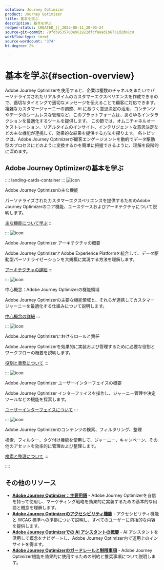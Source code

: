 ```yaml
---
solution: Journey Optimizer
product: Journey Optimizer
title: 基本を学ぶ
description: 基本を学ぶ
redpen-status: CREATED_||_2025-08-11_20-05-24
source-git-commit: 79fdb9535703e961922dfcfaaad1b6731d2d88c0
workflow-type: tm+mt
source-wordcount: '374'
ht-degree: 2%

---
```



# 基本を学ぶ{#section-overview}

Adobe Journey Optimizerを使用すると、企業は複数のチャネルをまたいでパーソナライズされたリアルタイムのカスタマーエクスペリエンスを作成できるので、適切なタイミングで適切なメッセージを伝えることで顧客に対応できます。 複雑なカスタマージャーニーの調整、AI に基づく意思決定の活用、コンテンツやデータのシームレスな管理など、このプラットフォームは、あらゆるインタラクションを最適化するツールを提供します。 この節では、オムニチャネルオーケストレーション、リアルタイムのインサイト、インテリジェントな意思決定などの主な機能が連携して、効果的な結果を提供する方法を探ります。 各トピックは、Adobe Journey Optimizerが顧客エンゲージメントを動的でデータ駆動型のプロセスにどのように変換するかを簡単に把握できるように、理解を段階的に深めます。

## Adobe Journey Optimizerの基本を学ぶ

:::: landing-cards-container
:::
![icon](https://cdn.experienceleague.adobe.com/icons/book.svg?lang=ja)

Adobe Journey Optimizerの主な機能

パーソナライズされたカスタマーエクスペリエンスを提供するためのAdobe Journey Optimizerのコア機能、ユースケースおよびアーキテクチャについて説明します。

[主な機能について学ぶ](../using/start/get-started.md)
:::

:::
![icon](https://cdn.experienceleague.adobe.com/icons/code-branch.svg?lang=ja)

Adobe Journey Optimizer アーキテクチャの概要

Adobe Journey OptimizerとAdobe Experience Platformを統合して、データ駆動型パーソナライゼーションを大規模に実現する方法を理解します。

[アーキテクチャの詳細](../using/start/architecture-concepts-redpen.md)
:::

:::
![icon](https://cdn.experienceleague.adobe.com/icons/puzzle-piece.svg?lang=ja)

中心概念：Adobe Journey Optimizerの機能領域

Adobe Journey Optimizerの主要な機能領域と、それらが連携してカスタマージャーニーを最適化する仕組みについて説明します。

[中心概念の詳細](../using/start/functional-areas-redpen.md)
:::

:::
![icon](https://cdn.experienceleague.adobe.com/icons/list-check.svg?lang=ja)

Adobe Journey Optimizerにおけるロールと責任

Adobe Journey Optimizerを効果的に実装および管理するために必要な役割とワークフローの概要を説明します。

[役割と責務について](../using/start/quick-start.md)
:::

:::
![icon](https://cdn.experienceleague.adobe.com/icons/gear.svg?lang=ja)

Adobe Journey Optimizer ユーザーインターフェイスの概要

Adobe Journey Optimizer インターフェイスを操作し、ジャーニー管理や決定ツールなどの機能を探索します。

[ユーザーインターフェイスについて](../using/start/user-interface.md)
:::

:::
![icon](https://cdn.experienceleague.adobe.com/icons/circle-play.svg?lang=ja)

Adobe Journey Optimizerのコンテンツの検索、フィルタリング、整理

検索、フィルター、タグ付け機能を使用して、ジャーニー、キャンペーン、その他のアセットを効率的に管理および整理します。

[検索と整理について](../using/start/search-filter-categorize.md)
:::

::::


## その他のリソース

- **[Adobe Journey Optimizer：主要用語](../using/start/terminology-md-redpen.md)** - Adobe Journey Optimizerを自信を持って使用し、マーケティング戦略を効果的に実装するための基本的な用語と概念を理解します。
- **[Adobe Journey Optimizerのアクセシビリティ機能](../using/start/accessibility.md)** - アクセシビリティ機能と WCAG 標準への準拠について説明し、すべてのユーザーに包括的な内容を提供します。
- **[Adobe Journey Optimizerでの AI アシスタントの概要](../using/start/ai-assistant.md)** - AI アシスタントを活用して概念をナビゲートし、Adobe Journey Optimizer内で運用上のインサイトを得ます。
- **[Adobe Journey Optimizerのガードレールと制限事項](../using/start/guardrails.md)** - Adobe Journey Optimizer機能を効果的に使用するための制約と推奨事項について説明します。
